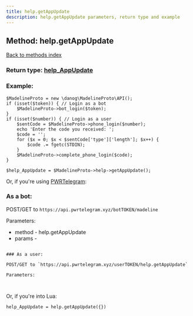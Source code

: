 ```yaml
---
title: help.getAppUpdate
description: help.getAppUpdate parameters, return type and example
---
```

## Method: help.getAppUpdate  
[Back to methods index](index.md)




### Return type: [help\_AppUpdate](../types/help_AppUpdate.md)

### Example:


```
$MadelineProto = new \danog\MadelineProto\API();
if (isset($token)) { // Login as a bot
    $MadelineProto->bot_login($token);
}
if (isset($number)) { // Login as a user
    $sentCode = $MadelineProto->phone_login($number);
    echo 'Enter the code you received: ';
    $code = '';
    for ($x = 0; $x < $sentCode['type']['length']; $x++) {
        $code .= fgetc(STDIN);
    }
    $MadelineProto->complete_phone_login($code);
}

$help_AppUpdate = $MadelineProto->help->getAppUpdate();
```

Or, if you're using [PWRTelegram](https://pwrtelegram.xyz):

### As a bot:

POST/GET to `https://api.pwrtelegram.xyz/botTOKEN/madeline`

Parameters:

* method - help.getAppUpdate
* params - 

```

### As a user:

POST/GET to `https://api.pwrtelegram.xyz/userTOKEN/help.getAppUpdate`

Parameters:



```

Or, if you're into Lua:

```
help_AppUpdate = help.getAppUpdate({})
```

